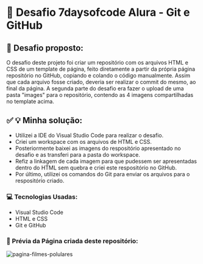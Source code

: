 # :pushpin: Desafio 7daysofcode Alura - Git e GitHub

## :dart: Desafio proposto:

O desafio deste projeto foi criar um repositório com os arquivos HTML e CSS de um template de página, feito diretamente a partir da própria página repositório no GitHub, 
copiando e colando o código manualmente. Assim que cada arquivo fosse criado, deveria ser realizar o commit do mesmo, ao final da página. 
A segunda parte do desafio era fazer o upload de uma pasta "images" para o repositório, contendo as 4 imagens compartilhadas no template acima.

## :white_check_mark: :bulb: Minha solução:
* Utilizei a IDE do Visual Studio Code para realizar o desafio. 
* Criei um workspace com os arquivos de HTML e CSS. 
* Posteriormente baixei as imagens do respositório apresentado no desafio e as transferi para a pasta do workspace.
* Refiz a linkagem de cada imagem para que pudessem ser apresentadas dentro do HTML sem quebra e criei este respositório no GitHub.
* Por último, utilizei os comandos do Git para enviar os arquivos para o respositório criado.

### :computer: Tecnologias Usadas:
* Visual Studio Code
* HTML e CSS
* Git e GitHub

### :camera_flash: Prévia da Página criada deste repositório:

![pagina-filmes-polulares](https://user-images.githubusercontent.com/74005813/194572420-c991dd66-cd8b-41a1-b687-2e0b931e7c09.jpg)



